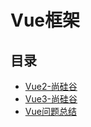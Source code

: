 #  Vue框架

## 目录

  * [Vue2-尚硅谷](/study/前端/03-框架和库/Vue框架/Vue2-尚硅谷/README)
  * [Vue3-尚硅谷](/study/前端/03-框架和库/Vue框架/Vue3-尚硅谷/README)
  * [Vue问题总结](/study/前端/03-框架和库/Vue框架/Vue问题总结)